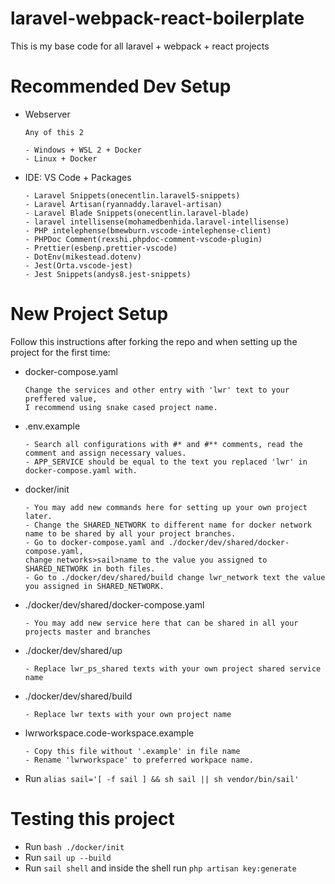 # laravel-webpack-react-boilerplate

This is my base code for all laravel + webpack + react projects

# Recommended Dev Setup

-   Webserver

    ```
    Any of this 2

    - Windows + WSL 2 + Docker
    - Linux + Docker
    ```

-   IDE: VS Code + Packages
    ```
    - Laravel Snippets(onecentlin.laravel5-snippets)
    - Laravel Artisan(ryannaddy.laravel-artisan)
    - Laravel Blade Snippets(onecentlin.laravel-blade)
    - laravel intellisense(mohamedbenhida.laravel-intellisense)
    - PHP intelephense(bmewburn.vscode-intelephense-client)
    - PHPDoc Comment(rexshi.phpdoc-comment-vscode-plugin)
    - Prettier(esbenp.prettier-vscode)
    - DotEnv(mikestead.dotenv)
    - Jest(Orta.vscode-jest)
    - Jest Snippets(andys8.jest-snippets)
    ```

# New Project Setup

Follow this instructions after forking the repo and when setting up the project for the first time:

-   docker-compose.yaml

    ```
    Change the services and other entry with 'lwr' text to your preffered value,
    I recommend using snake cased project name.
    ```

-   .env.example

    ```
    - Search all configurations with #* and #** comments, read the comment and assign necessary values.
    - APP_SERVICE should be equal to the text you replaced 'lwr' in docker-compose.yaml with.
    ```

-   docker/init

    ```
    - You may add new commands here for setting up your own project later.
    - Change the SHARED_NETWORK to different name for docker network name to be shared by all your project branches.
    - Go to docker-compose.yaml and ./docker/dev/shared/docker-compose.yaml,
    change networks>sail>name to the value you assigned to SHARED_NETWORK in both files.
    - Go to ./docker/dev/shared/build change lwr_network text the value you assigned in SHARED_NETWORK.
    ```

-   ./docker/dev/shared/docker-compose.yaml

    ```
    - You may add new service here that can be shared in all your projects master and branches
    ```

-   ./docker/dev/shared/up
    ```
    - Replace lwr_ps_shared texts with your own project shared service name
    ```
-   ./docker/dev/shared/build

    ```
    - Replace lwr texts with your own project name
    ```

-   lwrworkspace.code-workspace.example

    ```
    - Copy this file without '.example' in file name
    - Rename 'lwrworkspace' to preferred workpace name.
    ```

-   Run `alias sail='[ -f sail ] && sh sail || sh vendor/bin/sail'`

# Testing this project

-   Run `bash ./docker/init`
-   Run `sail up --build`
-   Run `sail shell` and inside the shell run `php artisan key:generate`
